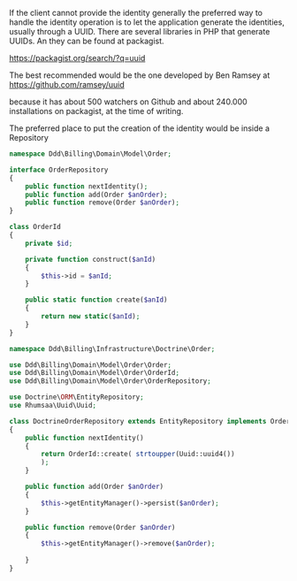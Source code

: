 If the client cannot provide the identity generally the preferred way to handle the identity operation is to let the application generate the identities, usually through a UUID. There are several libraries in PHP that generate UUIDs. An they can be found at packagist.

https://packagist.org/search/?q=uuid



The best recommended would be the one developed by Ben Ramsey at https://github.com/ramsey/uuid

because it has about 500 watchers on Github and about 240.000 installations on packagist, at the time of writing.

The preferred place to put the creation of the identity would be inside a Repository



```php
namespace Ddd\Billing\Domain\Model\Order;

interface OrderRepository
{
    public function nextIdentity();
    public function add(Order $anOrder);
    public function remove(Order $anOrder);
}

class OrderId
{
    private $id;

    private function construct($anId)
    {
        $this->id = $anId;
    }

    public static function create($anId)
    {
        return new static($anId);
    }
}

namespace Ddd\Billing\Infrastructure\Doctrine\Order;

use Ddd\Billing\Domain\Model\Order\Order;
use Ddd\Billing\Domain\Model\Order\OrderId;
use Ddd\Billing\Domain\Model\Order\OrderRepository;

use Doctrine\ORM\EntityRepository;
use Rhumsaa\Uuid\Uuid;

class DoctrineOrderRepository extends EntityRepository implements OrderRepository
{
    public function nextIdentity()
    {
        return OrderId::create( strtoupper(Uuid::uuid4())
        );
    }

    public function add(Order $anOrder)
    {
        $this->getEntityManager()->persist($anOrder);
    }

    public function remove(Order $anOrder)
    {
        $this->getEntityManager()->remove($anOrder);
        
    }
}
```



